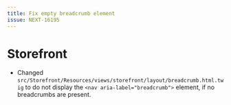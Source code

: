 ```yaml
---
title: Fix empty breadcrumb element
issue: NEXT-16195
---
```

# Storefront
* Changed `src/Storefront/Resources/views/storefront/layout/breadcrumb.html.twig` to do not display the `<nav aria-label="breadcrumb">` element, if no breadcrumbs are present.
